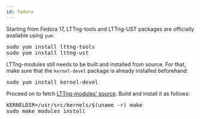 ```yaml
---
id: fedora
---
```


Starting from Fedora 17, LTTng-tools and LTTng-UST packages are officially
available using `yum`:

<pre class="term">
sudo yum install lttng-tools
sudo yum install lttng-ust
</pre>

LTTng-modules still needs to be built and installed from source. For that, 
make sure that the `kernel-devel` package is already installed beforehand:

<pre class="term">
sudo yum install kernel-devel
</pre>

Proceed on to fetch [LTTng-modules' source](#doc-building-from-source).
Build and install it as follows:

<pre class="term">
KERNELDIR=/usr/src/kernels/$(uname -r) make
sudo make modules_install
</pre>
